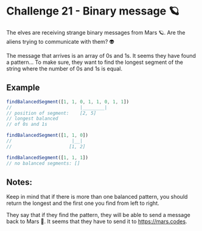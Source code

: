 # Challenge 21 - Binary message 🪐

The elves are receiving strange binary messages from Mars 🪐. Are the aliens trying to communicate with them? 👽

The message that arrives is an array of 0s and 1s. It seems they have found a pattern… To make sure, they want to find the longest segment of the string where the number of 0s and 1s is equal.

## Example
```ts
findBalancedSegment([1, 1, 0, 1, 1, 0, 1, 1])
//                         |________|
// position of segment:    [2, 5]
// longest balanced
// of 0s and 1s

findBalancedSegment([1, 1, 0])
//                      |__|
//                     [1, 2]

findBalancedSegment([1, 1, 1])
// no balanced segments: []
```

## Notes:
Keep in mind that if there is more than one balanced pattern, you should return the longest and the first one you find from left to right.

They say that if they find the pattern, they will be able to send a message back to Mars 🚀. It seems that they have to send it to https://mars.codes.